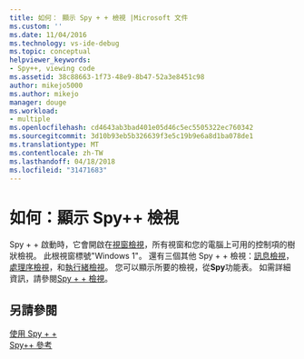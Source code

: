 ```yaml
---
title: 如何： 顯示 Spy + + 檢視 |Microsoft 文件
ms.custom: ''
ms.date: 11/04/2016
ms.technology: vs-ide-debug
ms.topic: conceptual
helpviewer_keywords:
- Spy++, viewing code
ms.assetid: 38c88663-1f73-48e9-8b47-52a3e8451c98
author: mikejo5000
ms.author: mikejo
manager: douge
ms.workload:
- multiple
ms.openlocfilehash: cd4643ab3bad401e05d46c5ec5505322ec760342
ms.sourcegitcommit: 3d10b93eb5b326639f3e5c19b9e6a8d1ba078de1
ms.translationtype: MT
ms.contentlocale: zh-TW
ms.lasthandoff: 04/18/2018
ms.locfileid: "31471683"
---
```

# <a name="how-to-display-spy-views"></a>如何：顯示 Spy++ 檢視
Spy + + 啟動時，它會開啟在[視窗檢視](../debugger/windows-view.md)，所有視窗和您的電腦上可用的控制項的樹狀檢視。 此根視窗標號"Windows 1"。 還有三個其他 Spy + + 檢視：[訊息檢視](../debugger/messages-view.md)，[處理序檢視](../debugger/processes-view.md)，和[執行緒檢視](../debugger/threads-view.md)。 您可以顯示所要的檢視，從**Spy**功能表。 如需詳細資訊，請參閱[Spy + + 檢視](../debugger/spy-increment-views.md)。  
  
## <a name="see-also"></a>另請參閱  
 [使用 Spy + +](../debugger/using-spy-increment.md)   
 [Spy++ 參考](../debugger/spy-increment-reference.md)